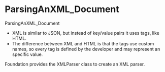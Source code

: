 # ParsingAnXML_Document

ParsingAnXML_Document

- XML is similar to JSON, but instead of key/value pairs it uses tags, like HTML.
- The difference between XML and HTML is that the tags use custom names, so every tag is defined by the developer and may represent an specific   value.

Foundation provides the XMLParser class to create an XML parser. 





